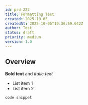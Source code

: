 ```yaml
---
id: prd-227
title: Formatting Test
created: 2025-10-05
createdAt: 2025-10-05T19:30:59.642Z
author: Test
status: draft
priority: medium
version: 1.0
---
```


## Overview

**Bold text** and *italic text*

- List item 1
- List item 2

`code snippet`